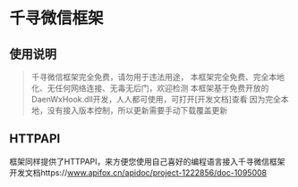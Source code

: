 # 千寻微信框架

## 使用说明

> 千寻微信框架完全免费，请勿用于违法用途，
> 本框架完全免费、完全本地化、无任何网络连接、无毒无后门，欢迎检测
> 本框架基于免费开放的DaenWxHook.dll开发，人人都可使用，可打开[开发文档]查看
> 因为完全本地，没有接入版本控制，所以更新需要手动下载覆盖更新


## HTTPAPI

框架同样提供了HTTPAPI，来方便您使用自己喜好的编程语言接入千寻微信框架
开发文档https://www.apifox.cn/apidoc/project-1222856/doc-1095008